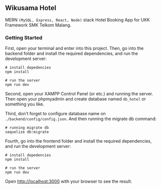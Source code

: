 ## Wikusama Hotel

MERN `(MySQL, Express, React, Node)` stack Hotel Booking App for UKK Framework SMK Telkom Malang.

### Getting Started

First, open your terminal and enter into this project. Then, go into the backend folder and install the required dependencies, and run the development server:

```
# install depedencies
npm install

# run the server
npm run dev
```

Second, open your XAMPP Control Panel (or etc.) and running the server. Then open your phpmyadmin and create database named `db_hotel` or something you like.

Third, don't forget to configure database name on `./backend/config/config.json`. And then running the migrate db command:

```
# running migrate db
sequelize db:migrate
```

Fourth, go into the frontend folder and install the required dependencies, and run the development server:

```
# install depedencies
npm install

# run the server
npm run dev
```

Open [http://localhost:3000](http://localhost:8000) with your browser to see the result.